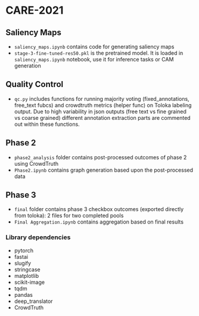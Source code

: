 # CARE-2021

## Saliency Maps

- `saliency_maps.ipynb` contains code for generating  saliency maps
- `stage-3-fine-tuned-res50.pkl` is the pretrained model. It is loaded in `saliency_maps.ipynb` notebook, use it for inference tasks or CAM generation

## Quality Control

- `qc.py` includes functions for running majority voting (fixed_annotations, free_text fubcs) and crowdtruth metrics (helper func) on Toloka labeling output. Due to high variability in json outputs (free text vs fine grained vs coarse grained) different annotation extraction parts are commented out within these functions.

## Phase 2

- `phase2_analysis` folder contains post-processed outcomes of phase 2 using CrowdTruth
- `Phase2.ipynb` contains graph generation based upon the post-processed data

## Phase 3

-  `final` folder contains phase 3 checkbox outcomes (exported directly from toloka): 2 files for two completed pools
-  `Final Aggregation.ipynb` contains aggregation based on final results 


### Library dependencies
- pytorch
- fastai
- slugify
- stringcase
- matplotlib
- scikit-image
- tqdm
- pandas
- deep_translator
- CrowdTruth
